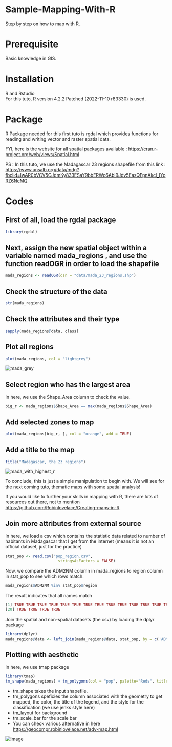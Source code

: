 # Sample-Mapping-With-R
Step by step on how to map with R.

# Prerequisite 
Basic knowledge in GIS.

# Installation
R and Rstudio <br>
For this tuto, R version 4.2.2 Patched (2022-11-10 r83330) is used.

# Package
R Package needed for this first tuto is rgdal which provides functions for reading and writing vector and raster spatial data.

FYI, here is the website for all spatial packages available : https://cran.r-project.org/web/views/Spatial.html 

PS : In this tuto, we use the Madagascar 23 regions shapefile from this link : https://www.unsalb.org/data/mdg?fbclid=IwAR0bVCV5CJdmKy833ESaY9bbERWo6AbI9Jdv5EasQFpnAkcl_IYoRZ6NeMQ 

# Codes

## First of all, load the rgdal package

```R
library(rgdal)
```

## Next, assign the new spatial object within a variable named mada_regions , and use the function readOGR in order to load the shapefile 

```R
mada_regions <- readOGR(dsn = "data/mada_23_regions.shp") 
```

## Check the structure of the data

```R
str(mada_regions)
```

## Check the attributes and their type

```R
sapply(mada_regions@data, class)

```
## Plot all regions

```R
plot(mada_regions, col = "lightgrey")
```
![mada_grey](https://user-images.githubusercontent.com/16953165/211030473-3824f4a1-e4ab-4ab9-911b-574d7c2a9dd8.png)

## Select region who has the largest area
In here, we use the Shape_Area column to check the value.
```R
big_r <- mada_regions$Shape_Area == max(mada_regions$Shape_Area)
```
## Add selected zones to map
```R
plot(mada_regions[big_r, ], col = "orange", add = TRUE) 
```
## Add a title to the map
```R
title("Madagascar, the 23 regions")
```
![mada_with_highest_r](https://user-images.githubusercontent.com/16953165/211030987-725bca3a-f2a3-473f-bc48-43f06f0732e6.png)


To conclude, this is just a simple manipulation to begin with. We will see for the next coming tuto, thematic maps with some spatial analysis!

If you would like to further your skills in mapping with R, there are lots of resources out there, not to mention https://github.com/Robinlovelace/Creating-maps-in-R

## Join more attributes from external source

In here, we load a csv which contains the statistic data related to number of habitants in Madagascar that I get from the internet (means it is not an official dataset, just for the practice) 

```R
stat_pop <- read.csv("pop_region.csv",
                       stringsAsFactors = FALSE)
```
Now, we compare the ADM2NM column in mada_regions to region column in stat_pop to see which rows match.
```R
mada_regions$ADM2NM %in% stat_pop$region
```

The result indicates that all names match

```R
[1] TRUE TRUE TRUE TRUE TRUE TRUE TRUE TRUE TRUE TRUE TRUE TRUE TRUE TRUE TRUE TRUE TRUE TRUE TRUE
[20] TRUE TRUE TRUE TRUE

```
Join the spatial and non-spatial datasets (the csv) by loading the dplyr package
```R
library(dplyr)
mada_regions@data <- left_join(mada_regions@data, stat_pop, by = c('ADM2NM' = 'region'))
```
## Plotting with aesthetic 

In here, we use tmap package

```R
library(tmap)  
tm_shape(mada_regions) + tm_polygons(col = "pop", palette="Reds", title="Number of Population", style="jenks") + tm_layout(bg.color = "lightblue")+tm_scale_bar(breaks = c(0, 100, 200), text.size = 0.7) 

```
- tm_shape takes the input shapefile. 
- tm_polygons speficies the column associated with the geometry to get mapped, the color, the title of the legend, and the style for the classification (we use jenks style here)
- tm_layout for background
- tm_scale_bar for the scale bar
- You can check various alternative in here https://geocompr.robinlovelace.net/adv-map.html 


![image](https://user-images.githubusercontent.com/16953165/214056804-118e4dc6-077a-4dd5-ae47-bbbda7e1c134.png)

